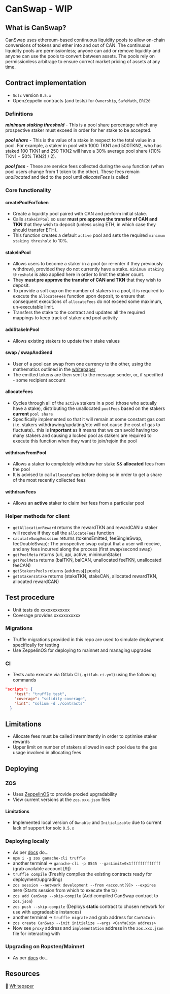 # CanSwap - WIP

## What is CanSwap?
CanSwap uses ethereum-based continuous liquidity pools to allow on-chain conversions of tokens and ether into and out of CAN. 
The continuous liquidity pools are permissionless; anyone can add or remove liquidity and anyone can use the pools to convert between assets. 
The pools rely on permissionless arbitrage to ensure correct market pricing of assets at any time. 


## Contract implementation
  - `Solc` version `0.5.x`
  - OpenZeppelin contracts (and tests) for `Ownership`, `SafeMath`, `ERC20`

### Definitions
__*minimum staking threshold*__ - This is a pool share percentage which any prospective staker must exceed in order for her stake to be accepted.  

__*pool share*__ - This is the value of a stake in respect to the total value in a pool. For example, a staker in pool with 1000 TKN1 and 500TKN2, who has staked 100 TKN1 and 250 TKN2 will have a 30% average pool share ((10% TKN1 + 50% TKN2) / 2).  

__*pool fees*__ - These are service fees collected during the `swap` function (when pool users change from 1 token to the other). These fees remain *unallocated* and tied to the pool until *allocateFees* is called  


### Core functionality

#### createPoolForToken
  - Create a liquidity pool paired with CAN and perform initial stake.  
  - Calls `stakeInPool` so user __must pre approve the transfer of CAN and TKN__ that they wish to deposit (unless using ETH, in which case they should transfer ETH). 
  - This function creates a default `active` pool and sets the required `minimum staking threshold` to 10%.  


#### stakeInPool
  - Allows users to become a staker in a pool (or re-enter if they previously withdrew), provided they do not currently have a stake. `minimum staking threshold` is also applied here in order to limit the staker count.
  - They __must pre approve the transfer of CAN and TKN__ that they wish to deposit.
  - To provide a soft cap on the number of stakers in a pool, it is required to execute the `allocateFees` function upon deposit, to ensure that consequent executions of `allocateFees` do not exceed some maximum, un-executable limit. 
  - Transfers the stake to the contract and updates all the required mappings to keep track of staker and pool activity


#### addStakeInPool
  - Allows existing stakers to update their stake values

#### swap / swapAndSend
  - User of a pool can swap from one currency to the other, using the mathematics outlined in the [whitepaper](https://github.com/canyaio/canswap-contracts/blob/master/resources/Whitepaper.pdf)
  - The emitted tokens are then sent to the message sender, or, if specified - some recipient account

#### allocateFees
  - Cycles through all of the `active` stakers in a pool (those who actually have a stake), distributing the unallocated `poolFees` based on the stakers __current__ `pool share`
  - Specifically implemented so that it will remain at some constant gas cost (i.e. stakers withdrawing/updating/etc will not cause the cost of gas to fluctuate).. this is __important__ as it means that we can avoid having too many stakers and causing a locked pool as stakers are required to execute this function when they want to join/rejoin the pool

#### withdrawFromPool
  - Allows a staker to completely withdraw her stake && __allocated__ fees from the pool
  - It is advised to call `allocateFees` before doing so in order to get a share of the most recently collected fees

#### withdrawFees
  - Allows an __active__ staker to claim her fees from a particular pool



### Helper methods for client
  - `getAllocationReward` returns the rewardTKN and rewardCAN a staker will receive if they call the `allocateFees` function
  - `caculateSwapEmission` returns (tokensEmitted, feeSingleSwap, feeDoubleSwap): The prospective swap output that a user will receive, and any fees incurred along the process (first swap/second swap)
  - `getPoolMeta` returns (uri, api, active, minimumStake)
  - `getPoolMeta` returns (balTKN, balCAN, unallocated feeTKN, unallocated feeCAN)
  - `getStakersPools` returns (address[] pools)
  - `getStakersStake` returns (stakeTKN, stakeCAN, allocated rewardTKN, allocated rewardCAN)

## Test procedure
- Unit tests do xxxxxxxxxxxx
- Coverage provides xxxxxxxxxxx

### Migrations
- Truffle migrations provided in this repo are used to simulate deployment specifically for testing
- Use ZeppelinOS for deploying to mainnet and managing upgrades

### CI
 - Tests auto execute via Gitlab CI (`.gitlab-ci.yml`) using the following commands 

```json
"scripts": {
    "test": "truffle test",
    "coverage": "solidity-coverage",
    "lint": "solium -d ./contracts"
  }
```

## Limitations
- Allocate fees must be called intermittently in order to optimise staker rewards
- Upper limit on number of stakers allowed in each pool due to the gas usage involved in allocating fees

## Deploying

### ZOS
- Uses [ZeppelinOS](https://docs.zeppelinos.org/docs) to provide proxied upgradability
- View current versions at the `zos.xxx.json` files

#### Limitations
- Implemented local version of `Ownable` and `Initializable` due to current lack of support for solc `0.5.x`

### Deploying locally
- As per [docs](https://docs.zeppelinos.org/docs/deploying.html) do...
- `npm i -g zos ganache-cli truffle`
- another terminal -> `ganache-cli -p 8545 --gasLimit=0x1fffffffffffff` (grab available account [9])
- `truffle compile` (Freshly compiles the existing contracts ready for deployment/upgrading)
- `zos session --network development --from <account[9]> --expires 3600` (Starts session from which to execute the tx)
- `zos add CanSwap --skip-compile` (Add compiled CanSwap contract to `zos.json`)
- `zos push --skip-compile` (Deploys __static__ contract to chosen network for use with upgradeable instances)
- another terminal -> `truffle migrate` and grab address for `CanYaCoin`
- `zos create CanSwap --init initialize --args <CanYaCoin address>`
- Now see `proxy` address and `implementation` address in the `zos.xxx.json` file for interacting with


### Upgrading on Ropsten/Mainnet
- As per [docs](https://docs.zeppelinos.org/docs/upgrading.html) do...


## Resources
:page_with_curl: [Whitepaper](https://github.com/canyaio/canswap-contracts/blob/master/resources/Whitepaper.pdf)

